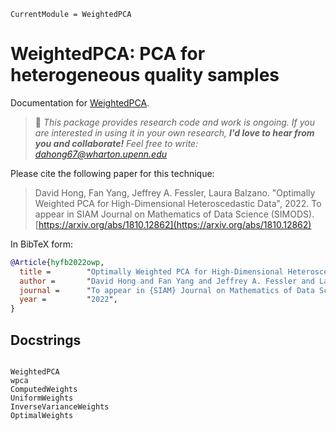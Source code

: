 ```@meta
CurrentModule = WeightedPCA
```

# WeightedPCA: PCA for heterogeneous quality samples

Documentation for [WeightedPCA](https://github.com/dahong67/WeightedPCA.jl).

> 👋 *This package provides research code and work is ongoing.
> If you are interested in using it in your own research,
> **I'd love to hear from you and collaborate!**
> Feel free to write: [dahong67@wharton.upenn.edu](mailto:dahong67@wharton.upenn.edu)*

Please cite the following paper for this technique:

> David Hong, Fan Yang, Jeffrey A. Fessler, Laura Balzano.
> "Optimally Weighted PCA for High-Dimensional Heteroscedastic Data", 2022.
> To appear in SIAM Journal on Mathematics of Data Science (SIMODS).
> [https://arxiv.org/abs/1810.12862](https://arxiv.org/abs/1810.12862)

In BibTeX form:
```bibtex
@Article{hyfb2022owp,
  title =        "Optimally Weighted PCA for High-Dimensional Heteroscedastic Data",
  author =       "David Hong and Fan Yang and Jeffrey A. Fessler and Laura Balzano",
  journal =      "To appear in {SIAM} Journal on Mathematics of Data Science",
  year =         "2022",
}
```

## Docstrings

```@index
```

```@docs
WeightedPCA
wpca
ComputedWeights
UniformWeights
InverseVarianceWeights
OptimalWeights
```
